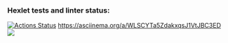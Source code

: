 ### Hexlet tests and linter status:
[![Actions Status](https://github.com/DaniilMolchanov666/java-project-61/workflows/hexlet-check/badge.svg)](https://github.com/DaniilMolchanov666/java-project-61/actions) https://asciinema.org/a/WLSCYTa5ZdakxqsJ1VtJBC3ED
<a href="https://codeclimate.com/github/DaniilMolchanov666/java-project-61/maintainability"><img src="https://api.codeclimate.com/v1/badges/e75b74d7a2e54be3f1ed/maintainability" /></a> 
